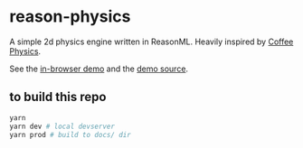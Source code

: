 # reason-physics

A simple 2d physics engine written in ReasonML. Heavily inspired by [Coffee Physics](https://github.com/soulwire/Coffee-Physics).

See the [in-browser demo](https://jsdf.github.io/ReasonPhysics/) and the [demo source](https://github.com/jsdf/ReasonPhysics/blob/master/src/DemoGravity.re).

## to build this repo

```bash
yarn
yarn dev # local devserver
yarn prod # build to docs/ dir
```
